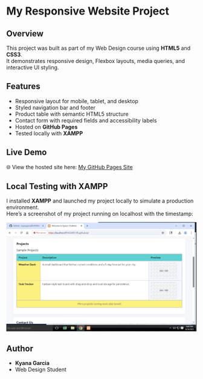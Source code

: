 # My Responsive Website Project

## Overview
This project was built as part of my Web Design course using **HTML5** and **CSS3**.  
It demonstrates responsive design, Flexbox layouts, media queries, and interactive UI styling.  

## Features
- Responsive layout for mobile, tablet, and desktop
- Styled navigation bar and footer
- Product table with semantic HTML5 structure
- Contact form with required fields and accessibility labels
- Hosted on **GitHub Pages**
- Tested locally with **XAMPP**

## Live Demo
🌐 View the hosted site here: [My GitHub Pages Site](https://kyagar5135.github.io/)

## Local Testing with XAMPP
I installed **XAMPP** and launched my project locally to simulate a production environment.  
Here’s a screenshot of my project running on localhost with the timestamp:

![Localhost Screenshot](./screenshot.png)

## Author
- **Kyana Garcia**
- Web Design Student
